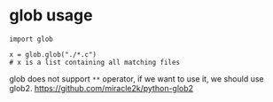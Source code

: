 # glob usage

```
import glob

x = glob.glob("./*.c")
# x is a list containing all matching files
```

glob does not support `**` operator, if we want
to use it, we should use glob2.
https://github.com/miracle2k/python-glob2